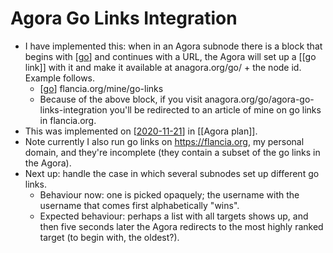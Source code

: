 # Agora Go Links Integration

- I have implemented this: when in an Agora subnode there is a block that begins with [[go]] and continues with a URL, the Agora will set up a [[go link]] with it and make it available at anagora.org/go/ + the node id. Example follows.
  - [[go]] flancia.org/mine/go-links
  - Because of the above block, if you visit anagora.org/go/agora-go-links-integration you'll be redirected to an article of mine on go links in flancia.org.
- This was implemented on [[2020-11-21]] in [[Agora plan]].
- Note currently I also run go links on https://flancia.org, my personal domain, and they're incomplete (they contain a subset of the go links in the Agora). 
- Next up: handle the case in which several subnodes set up different go links.
    - Behaviour now: one is picked opaquely; the username with the username that comes first alphabetically "wins".
    - Expected behaviour: perhaps a list with all targets shows up, and then five seconds later the Agora redirects to the most highly ranked target (to begin with, the oldest?).

[//begin]: # "Autogenerated link references for markdown compatibility"
[go]: go "Go"
[go-link]: go-link "Go Link"
[2020-11-21]: journal/2020-11-21 "2020-11-21"
[agora-plan]: agora-plan "Agora Plan"
[//end]: # "Autogenerated link references"